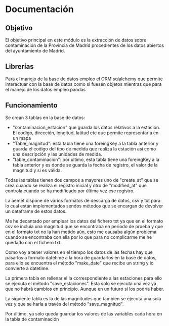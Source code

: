 # Documentación
## Objetivo
El objetivo principal en este módulo es la extracción de datos sobre
contaminación de la Provincia de Madríd procedientes de los datos
abiertos del ayuntamiento de Madrid.

## Librerías
Para el manejo de la base de datos empleo el ORM sqlalchemy que permite 
interactuar con la base de datos como si fuesen objetos mientras que
para el manejo de los datos empleo pandas

## Funcionamiento
Se crean 3 tablas en la base de datos:
* "contaminacion_estacion" que guarda los datos relativos a la  estación.
  El codigo, dirección, longitud, latitud etc que permite representarla
  en un mapa
* "Table_magnitud": esta tabla tiene una foreingKey a la tabla anterior 
  y guarda el codigo del tipo de medida que realiza la estación así como
  una descripción y las unidades de medida.
* "table_contaminacion": por ultimo, esta tabla tiene una foreingKey a
  la tabla anterior y es donde se guarda la fecha de registro, el valor
  de la magnitud y si es válida.

Todas las tablas tienen dos campos a mayores uno de "create_at" que se
crea cuando se realiza el registro inicial y otro de "modified_at" que
controla cuando se ha modificado por última vez ese registro.

La aemet dispone de varios formatos de descarga de datos, csv y txt para
lo cual están implementados sendos métodos que se encargan de devolver
un dataframe de estos datos.

Me he decantado por emplear los datos del fichero txt ya que en el 
formato csv se incluia una magnitud que se encontraba en periodo de
prueba y que en el formato txt no la han metido aún, esto me causaba
algún problema cuando se encontraba con ella por lo que para no
complicarme me he quedado con el fichero txt.

Como voy a tener valores en el tiempo los datos de las fechas hay que 
pasarlos a formato datetime a la hora de guardarlos en la base de datos,
para ello se encuentra el método "make_date" que recibe un string y lo
convierte a datetime.

La primera tabla en rellenar el la correspondiente a las estaciones para
ello se ejecuta el método "save_estaciones". Esta solo se ejecuta una
vez ya que no habrá cambios en principio. Aunque en un futuro si los
podría haber.

La siguiente tabla es la de las magnitudes que tambien se ejecuta una
sola vez y que se haría a través del método "save_magnitud".

Por último, ya solo queda guardar los valores de las variables cada hora
en la tabla de contaminación

